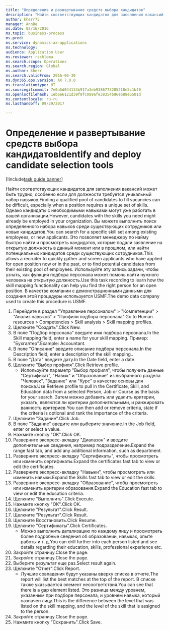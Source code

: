 ```yaml
--- 
title: "Определение и развертывание средств выбора кандидатов"
description: "Найти соответствующих кандидатов для заполнения вакансий может быть трудно, особенно если для должности требуется уникальный набор навыков."
author: kherr75
manager: AnnBe
ms.date: 02/16/2016
ms.topic: business-process
ms.prod: 
ms.service: dynamics-ax-applications
ms.technology: 
audience: Application User
ms.reviewer: rschloma
ms.search.scope: Operations
ms.search.region: Global
ms.author: kherr
ms.search.validFrom: 2016-06-30
ms.dyn365.ops.version: AX 7.0.0
ms.translationtype: HT
ms.sourcegitcommit: 7e0a5d044133b917a3eb9386773205218e5c1b40
ms.openlocfilehash: 1eb6e6121d39f9fc089afe38354b96eb88e5501d
ms.contentlocale: ru-ru
ms.lasthandoff: 09/29/2017

---
```

# <a name="identify-and-deploy-candidate-selection-tools"></a><span data-ttu-id="025bc-103">Определение и развертывание средств выбора кандидатов</span><span class="sxs-lookup"><span data-stu-id="025bc-103">Identify and deploy candidate selection tools</span></span>

[!include[task guide banner](../../includes/task-guide-banner.md)]

<span data-ttu-id="025bc-104">Найти соответствующих кандидатов для заполнения вакансий может быть трудно, особенно если для должности требуется уникальный набор навыков.</span><span class="sxs-lookup"><span data-stu-id="025bc-104">Finding a qualified pool of candidates to fill vacancies can be difficult, especially when a position requires a unique set of skills.</span></span>  <span data-ttu-id="025bc-105">Однако кандидаты с необходимыми навыками могут уже работать в вашей организации.</span><span class="sxs-lookup"><span data-stu-id="025bc-105">However, candidates with the skills you need might already be employed in your organization.</span></span> <span data-ttu-id="025bc-106">Вы можете выполнить поиск определенного набора навыков среди существующих сотрудников или новых кандидатов.</span><span class="sxs-lookup"><span data-stu-id="025bc-106">You can search for a specific skill set among existing employees, or new applicants.</span></span> <span data-ttu-id="025bc-107">Это позволяет менеджеру по найму быстро найти и просмотреть кандидатов, которые подали заявление на открытую должность в данный момент или в прошлом, или найти потенциальных кандидатов среди существующих сотрудников.</span><span class="sxs-lookup"><span data-stu-id="025bc-107">This allows a recruiter to quickly gather and screen applicants who have applied for open position now or in the past, or to find potential candidates from their existing pool of employees.</span></span> <span data-ttu-id="025bc-108">Используйте эту запись задачи, чтобы узнать, как функция подбора персонала может помочь найти нужного человека на открытую должность.</span><span class="sxs-lookup"><span data-stu-id="025bc-108">Use this task recording to learn how the skill mapping functionality can help you find the right person for an open position.</span></span> <span data-ttu-id="025bc-109">В качестве компании с демонстрационными данными для создания этой процедуры используется USMF.</span><span class="sxs-lookup"><span data-stu-id="025bc-109">The demo data company used to create this procedure is USMF.</span></span>

1. <span data-ttu-id="025bc-110">Перейдите в раздел "Управление персоналом" > "Компетенции" > "Анализ навыков" > "Профили подбора персонала".</span><span class="sxs-lookup"><span data-stu-id="025bc-110">Go to Human resources > Competencies > Skill analysis > Skill mapping profiles.</span></span>
2. <span data-ttu-id="025bc-111">Щелкните "Создать".</span><span class="sxs-lookup"><span data-stu-id="025bc-111">Click New.</span></span>
3. <span data-ttu-id="025bc-112">В поле "Подбор персонала" введите имя подбора персонала.</span><span class="sxs-lookup"><span data-stu-id="025bc-112">In the Skill mapping field, enter a name for your skill mapping.</span></span>  <span data-ttu-id="025bc-113">Пример: "Бухгалтер".</span><span class="sxs-lookup"><span data-stu-id="025bc-113">Example: Accountant.</span></span>
4. <span data-ttu-id="025bc-114">В поле "Описание" введите описание подбора персонала.</span><span class="sxs-lookup"><span data-stu-id="025bc-114">In the Description field, enter a description of the skill mapping..</span></span>
5. <span data-ttu-id="025bc-115">В поле "Дата" введите дату.</span><span class="sxs-lookup"><span data-stu-id="025bc-115">In the Date field, enter a date.</span></span>
6. <span data-ttu-id="025bc-116">Щелкните "Выбор профиля".</span><span class="sxs-lookup"><span data-stu-id="025bc-116">Click Retrieve profile.</span></span>
    * <span data-ttu-id="025bc-117">Используйте параметр "Выбор профиля", чтобы получить данные "Сертификат", "Навык" и "Образование" из выбранного раздела "Человек", "Задание" или "Курс" в качестве основы для поиска.</span><span class="sxs-lookup"><span data-stu-id="025bc-117">Use Retrieve profile to pull in the Certificate, Skill, and Education data from a selected Person, Job or Course as the basis for your search.</span></span>   <span data-ttu-id="025bc-118">Затем можно добавить или удалить критерии, указать, являются ли критерии дополнительными, и ранжировать важность критериев.</span><span class="sxs-lookup"><span data-stu-id="025bc-118">You can then add or remove criteria, state if the criteria is optional and rank the importance of the criteria.</span></span>  
7. <span data-ttu-id="025bc-119">Щелкните "Задание".</span><span class="sxs-lookup"><span data-stu-id="025bc-119">Click Job.</span></span>
8. <span data-ttu-id="025bc-120">В поле "Задание" введите или выберите значение.</span><span class="sxs-lookup"><span data-stu-id="025bc-120">In the Job field, enter or select a value.</span></span>
9. <span data-ttu-id="025bc-121">Нажмите кнопку "OК".</span><span class="sxs-lookup"><span data-stu-id="025bc-121">Click OK.</span></span>
10. <span data-ttu-id="025bc-122">Разверните экспресс-вкладку "Диапазон" и введите дополнительные сведения, например подразделение.</span><span class="sxs-lookup"><span data-stu-id="025bc-122">Expand the range fast tab, and add any additional information, such as department.</span></span>
11. <span data-ttu-id="025bc-123">Разверните экспресс-вкладку "Сертификаты", чтобы просмотреть или изменить сертификаты.</span><span class="sxs-lookup"><span data-stu-id="025bc-123">Expand the certificates fast tab to view or edit the certificates.</span></span>
12. <span data-ttu-id="025bc-124">Разверните экспресс-вкладку "Навыки", чтобы просмотреть или изменить навыки.</span><span class="sxs-lookup"><span data-stu-id="025bc-124">Expand the Skills fast tab to view or edit the skills.</span></span>
13. <span data-ttu-id="025bc-125">Разверните экспресс-вкладку "Образование", чтобы просмотреть или изменить критерии образования.</span><span class="sxs-lookup"><span data-stu-id="025bc-125">Expand the Education fast tab to view or edit the education criteria.</span></span>
14. <span data-ttu-id="025bc-126">Щелкните "Выполнить".</span><span class="sxs-lookup"><span data-stu-id="025bc-126">Click Execute.</span></span>
15. <span data-ttu-id="025bc-127">Нажмите кнопку "OК".</span><span class="sxs-lookup"><span data-stu-id="025bc-127">Click OK.</span></span>
16. <span data-ttu-id="025bc-128">Щелкните "Результат".</span><span class="sxs-lookup"><span data-stu-id="025bc-128">Click Result.</span></span>
17. <span data-ttu-id="025bc-129">Щелкните "Результат".</span><span class="sxs-lookup"><span data-stu-id="025bc-129">Click Result.</span></span>
18. <span data-ttu-id="025bc-130">Щелкните Восстановить.</span><span class="sxs-lookup"><span data-stu-id="025bc-130">Click Resume.</span></span>
19. <span data-ttu-id="025bc-131">Щелкните "Сертификаты".</span><span class="sxs-lookup"><span data-stu-id="025bc-131">Click Certificates.</span></span>
    * <span data-ttu-id="025bc-132">Можно выполнить детализацию по каждому лицу и просмотреть более подробные сведения об образовании, навыках, опыте работы и т. д.</span><span class="sxs-lookup"><span data-stu-id="025bc-132">You can drill further into each person listed and see details regarding their education, skills, professional experience etc.</span></span>  
20. <span data-ttu-id="025bc-133">Закройте страницу.</span><span class="sxs-lookup"><span data-stu-id="025bc-133">Close the page.</span></span>
21. <span data-ttu-id="025bc-134">Закройте страницу.</span><span class="sxs-lookup"><span data-stu-id="025bc-134">Close the page.</span></span>
22. <span data-ttu-id="025bc-135">Выберите результат еще раз.</span><span class="sxs-lookup"><span data-stu-id="025bc-135">Select result again.</span></span>
23. <span data-ttu-id="025bc-136">Щелкните "Отчет".</span><span class="sxs-lookup"><span data-stu-id="025bc-136">Click Report.</span></span>
    * <span data-ttu-id="025bc-137">Лучшие совпадения будут указаны вверху списка в отчете.</span><span class="sxs-lookup"><span data-stu-id="025bc-137">The report will list the best matches at the top of the report.</span></span>  <span data-ttu-id="025bc-138">В списке также указывается элемент несоответствия.</span><span class="sxs-lookup"><span data-stu-id="025bc-138">You can see that there is a gap element listed.</span></span>  <span data-ttu-id="025bc-139">Это разница между уровнем, указанным при подборе персонала, и уровнем навыка, который назначен лицу.</span><span class="sxs-lookup"><span data-stu-id="025bc-139">This is the difference between the level that was listed on the skill mapping, and the level of the skill that is assigned to the person.</span></span>  
24. <span data-ttu-id="025bc-140">Закройте страницу.</span><span class="sxs-lookup"><span data-stu-id="025bc-140">Close the page.</span></span>
25. <span data-ttu-id="025bc-141">Нажмите кнопку "Сохранить".</span><span class="sxs-lookup"><span data-stu-id="025bc-141">Click Save.</span></span>


